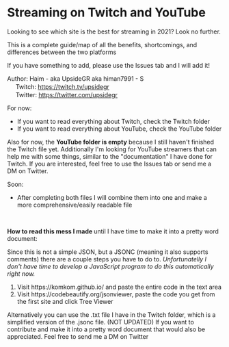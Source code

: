 # Streaming on Twitch and YouTube
Looking to see which site is the best for streaming in 2021? Look no further.

This is a complete guide/map of all the benefits, shortcomings, and differences between the two platforms

If you have something to add, please use the Issues tab and I will add it!

Author:
Haim - aka UpsideGR aka himan7991 - S
<br>
<img src="https://assets.stickpng.com/thumbs/580b57fcd9996e24bc43c540.png" width="16px"> 
Twitch: https://twitch.tv/upsidegr
<br>
<img src="https://assets.stickpng.com/images/580b57fcd9996e24bc43c53e.png" width="16px"> 
Twitter: https://twitter.com/upsidegr

For now:
<ul> 
  <li>If you want to read everything about Twitch, check the Twitch folder</li>
  <li>If you want to read everything about YouTube, check the YouTube folder</li>
</ul>
  <p>Also for now, the <strong>YouTube folder is empty</strong> because I still haven't finished the Twitch file yet. Additionally I'm looking for YouTube streamers that can help me with some things, similar to the "documentation" I have done for Twitch. If you are interested, feel free to use the Issues tab or send me a DM on Twitter.</p> 
  
Soon:
<ul>
  <li>After completing both files I will combine them into one and make a more comprehensive/easily readable file</li>
</ul>

<br>
<p><strong>How to read this mess I made </strong> until I have time to make it into a pretty word document: </p>
Since this is not a simple JSON, but a JSONC (meaning it also supports comments) there are a couple steps you have to do to.
<i>Unfortunatelly I don't have time to develop a JavaScript program to do this automatically right now.</i>
<ol> 
  <li>Visit https://komkom.github.io/ and paste the entire code in the text area</li>
  <li>Visit https://codebeautify.org/jsonviewer, paste the code you get from the first site and click Tree Viewer</li>
</ol>

Alternatively you can use the .txt file I have in the Twitch folder, which is a simplified version of the .jsonc file. (NOT UPDATED)
If you want to contribute and make it into a pretty word document that would also be appreciated. Feel free to send me a DM on Twitter
